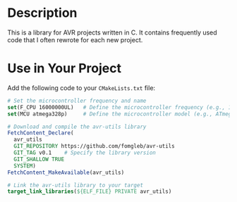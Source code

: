 # Description
This is a library for AVR projects written in C. It contains frequently used code that I often rewrote for each new project.

# Use in Your Project
Add the following code to your `CMakeLists.txt` file:

```cmake
# Set the microcontroller frequency and name
set(F_CPU 16000000UL)   # Define the microcontroller frequency (e.g., 16 MHz)
set(MCU atmega328p)     # Define the microcontroller model (e.g., ATmega328P)

# Download and compile the avr-utils library
FetchContent_Declare(
  avr_utils
  GIT_REPOSITORY https://github.com/fomgleb/avr-utils
  GIT_TAG v0.1    # Specify the library version
  GIT_SHALLOW TRUE
  SYSTEM)
FetchContent_MakeAvailable(avr_utils)

# Link the avr-utils library to your target
target_link_libraries(${ELF_FILE} PRIVATE avr_utils)
```
